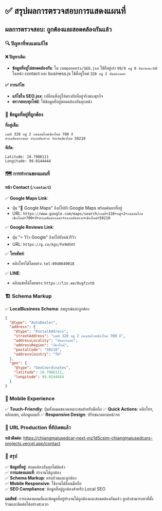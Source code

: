 # ✅ สรุปผลการตรวจสอบการแสดงแผนที่

## ผลการตรวจสอบ: **ถูกต้องและสอดคล้องกันแล้ว**

### 🔍 ปัญหาที่พบและแก้ไข

#### ❌ ปัญหาเดิม:

- **ข้อมูลที่อยู่ไม่สอดคล้องกัน**: ใน `components/SEO.jsx` ใช้ที่อยู่เก่า `99/9 หมู่ 8 สันกำแพง` แต่ในหน้า contact และ
  business.js ใช้ที่อยู่ใหม่ `320 หมู่ 2 สันพระเนตร`

#### ✅ การแก้ไข:

- **แก้ไขใน SEO.jsx**: เปลี่ยนที่อยู่ให้ตรงกับที่อยู่จริงของธุรกิจ
- **ตรวจสอบทุกไฟล์**: ให้ข้อมูลที่อยู่สอดคล้องกันทุกหน้า

### 📍 ข้อมูลที่อยู่ที่ถูกต้อง

**ที่อยู่เต็ม:**

```
เลขที่ 320 หมู่ 2 ถนนสมโภชเชียงใหม่ 700 ปี
ตำบลสันพระเนตร อำเภอสันทราย จังหวัดเชียงใหม่ 50210
```

**พิกัด:**

```
Latitude: 18.7986111
Longitude: 99.0144444
```

### 🗺️ การทำงานของแผนที่

#### หน้า Contact (`/contact`)

✅ **Google Maps Link**:

- ปุ่ม "📍 Google Maps" ลิงก์ไปยัง Google Maps พร้อมค้นหาที่อยู่
- URL:
  `https://www.google.com/maps/search/เลขที่+320+หมู่+2+ถนนสมโภชเชียงใหม่+700+ปี+ตำบลสันพระเนตร+อำเภอสันทราย+เชียงใหม่+50210`

✅ **Google Reviews Link**:

- ปุ่ม "⭐ รีวิว Google" ลิงก์ไปยังหน้ารีวิว
- URL: `https://g.co/kgs/Fe9dhXt`

✅ **โทรศัพท์**:

- คลิกโทรได้โดยตรง: `tel:0940649018`

✅ **LINE**:

- คลิกแชทได้โดยตรง: `https://lin.ee/8ugfzstD`

### 🏗️ Schema Markup

✅ **LocalBusiness Schema**: สมบูรณ์และถูกต้อง

```json
{
  "@type": "AutoDealer",
  "address": {
    "@type": "PostalAddress",
    "streetAddress": "เลขที่ 320 หมู่ 2 ถนนสมโภชเชียงใหม่ 700 ปี",
    "addressLocality": "สันพระเนตร",
    "addressRegion": "เชียงใหม่",
    "postalCode": "50210",
    "addressCountry": "TH"
  },
  "geo": {
    "@type": "GeoCoordinates",
    "latitude": 18.7986111,
    "longitude": 99.0144444
  }
}
```

### 📱 Mobile Experience

✅ **Touch-Friendly**: ปุ่มทั้งหมดขนาดเหมาะสมสำหรับมือถือ ✅ **Quick Actions**: คลิกโทร, คลิกแชท, คลิกดูแผนที่ ✅
**Responsive Design**: ปรับขนาดตามหน้าจอ

### 🔗 URL Production ที่อัปเดตแล้ว

**หน้าติดต่อ**: https://chiangmaiusedcar-next-mz1d5csim-chiangmaiusedcars-projects.vercel.app/contact

### 🎯 สรุป

✅ **ข้อมูลที่อยู่**: สอดคล้องกันทุกไฟล์แล้ว  
✅ **การแสดงแผนที่**: ทำงานได้ถูกต้อง  
✅ **Schema Markup**: ครบถ้วนและถูกต้อง  
✅ **Mobile Responsive**: ใช้งานได้ดีบนมือถือ  
✅ **SEO Compliance**: ข้อมูลที่อยู่ถูกต้องสำหรับ Local SEO

**ผลลัพธ์**: การแสดงแผนที่และข้อมูลที่อยู่ทำงานได้ถูกต้องและสอดคล้องกันแล้ว
ลูกค้าสามารถหาที่ตั้งร้านและติดต่อได้อย่างสะดวก
